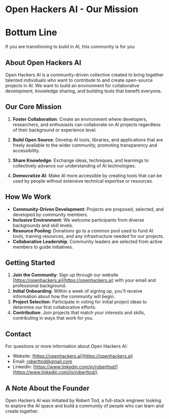 # Open Hackers AI - Our Mission



# Bottum Line

If you are transitioning to build in AI, this community is for you

## About Open Hackers AI

Open Hackers AI is a community-driven collective created to bring together talented individuals who want to contribute to and create open-source projects in AI. We want to build an environment for collaborative development, knowledge sharing, and building tools that benefit everyone.

## Our Core Mission

1. **Foster Collaboration**: Create an environment where developers, researchers, and enthusiasts can collaborate on AI projects regardless of their background or experience level.

2. **Build Open Source**: Develop AI tools, libraries, and applications that are freely available to the wider community, promoting transparency and accessibility.

3. **Share Knowledge**: Exchange ideas, techniques, and learnings to collectively advance our understanding of AI technologies.

4. **Democratize AI**: Make AI more accessible by creating tools that can be used by people without extensive technical expertise or resources.

## How We Work

- **Community-Driven Development**: Projects are proposed, selected, and developed by community members.
- **Inclusive Environment**: We welcome participants from diverse backgrounds and skill levels.
- **Resource Pooling**: Donations go to a common pool used to fund AI tools, training resources, and any infrastructure needed for our projects.
- **Collaborative Leadership**: Community leaders are selected from active members to guide initiatives.

## Getting Started

1. **Join the Community**: Sign up through our website [https://openhackers.ai](https://openhackers.ai) with your email and professional background.
2. **Initial Onboarding**: Within a week of signing up, you'll receive information about how the community will begin.
3. **Project Selection**: Participate in voting for initial project ideas to determine our first collaborative efforts.
4. **Contribution**: Join projects that match your interests and skills, contributing in ways that work for you.

## Contact

For questions or more information about Open Hackers AI:
- Website: [https://openhackers.ai](https://openhackers.ai)
- Email: roberttod@gmail.com
- LinkedIn: [https://www.linkedin.com/in/roberttod/](https://www.linkedin.com/in/roberttod/)

## A Note About the Founder

Open Hackers AI was initiated by Robert Tod, a full-stack engineer looking to explore the AI space and build a community of people who can learn and create together.
